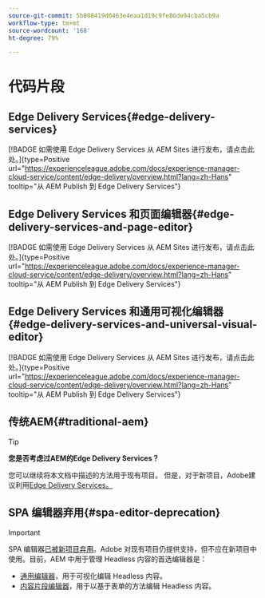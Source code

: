 ```yaml
---
source-git-commit: 5b008419d0463e4eaa1d19c9fe86de94cba5cb9a
workflow-type: tm+mt
source-wordcount: '168'
ht-degree: 79%

---
```

# 代码片段

## Edge Delivery Services{#edge-delivery-services}

[!BADGE 如需使用 Edge Delivery Services 从 AEM Sites 进行发布，请点击此处。]{type=Positive url="https://experienceleague.adobe.com/docs/experience-manager-cloud-service/content/edge-delivery/overview.html?lang=zh-Hans" tooltip="从 AEM Publish 到 Edge Delivery Services"}

## Edge Delivery Services 和页面编辑器{#edge-delivery-services-and-page-editor}

[!BADGE 如需使用 Edge Delivery Services 从 AEM Sites 进行发布，请点击此处。]{type=Positive url="https://experienceleague.adobe.com/docs/experience-manager-cloud-service/content/edge-delivery/overview.html?lang=zh-Hans" tooltip="从 AEM Publish 到 Edge Delivery Services"}

## Edge Delivery Services 和通用可视化编辑器{#edge-delivery-services-and-universal-visual-editor}

[!BADGE 如需使用 Edge Delivery Services 从 AEM Sites 进行发布，请点击此处。]{type=Positive url="https://experienceleague.adobe.com/docs/experience-manager-cloud-service/content/edge-delivery/overview.html?lang=zh-Hans" tooltip="从 AEM Publish 到 Edge Delivery Services"}

## 传统AEM{#traditional-aem}

>[!TIP]
>
>**您是否考虑过AEM的Edge Delivery Services？**
>
>您可以继续将本文档中描述的方法用于现有项目。 但是，对于新项目，Adobe建议利用[Edge Delivery Services。](https://experienceleague.adobe.com/zh-hans/docs/experience-manager-cloud-service/content/edge-delivery/overview)

## SPA 编辑器弃用{#spa-editor-deprecation}

>[!IMPORTANT]
>
>SPA 编辑器[已被新项目弃用](https://experienceleague.adobe.com/zh-hans/docs/experience-manager-cloud-service/content/implementing/developing/hybrid/spa-editor-deprecation)。Adobe 对现有项目仍提供支持，但不应在新项目中使用。目前，AEM 中用于管理 Headless 内容的首选编辑器是：
>
>* [通用编辑器](https://experienceleague.adobe.com/zh-hans/docs/experience-manager-cloud-service/content/edge-delivery/wysiwyg-authoring/authoring)，用于可视化编辑 Headless 内容。
>* [内容片段编辑器](https://experienceleague.adobe.com/zh-hans/docs/experience-manager-cloud-service/content/assets/content-fragments/content-fragments-managing)，用于以基于表单的方法编辑 Headless 内容。
